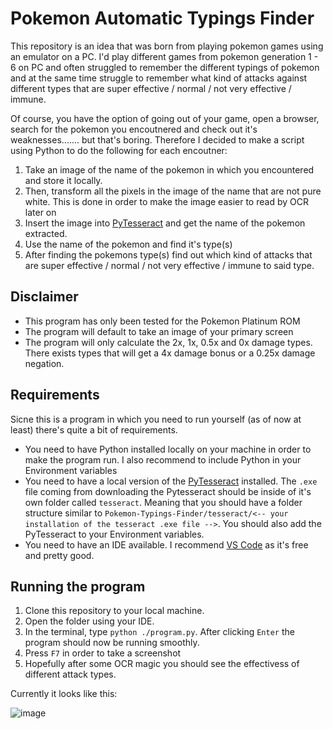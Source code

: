 # Pokemon Automatic Typings Finder

This repository is an idea that was born from playing pokemon games using an emulator on a PC. I'd play different games from pokemon generation 1 - 6 on PC and often struggled to remember the different typings of pokemon and at the same time struggle to remember what kind of attacks against different types that are super effective / normal / not very effective / immune.

Of course, you have the option of going out of your game, open a browser, search for the pokemon you encoutnered and check out it's weaknesses....... but that's boring. Therefore I decided to make a script using Python to do the following for each encoutner:
1. Take an image of the name of the pokemon in which you encountered and store it locally.
2. Then, transform all the pixels in the image of the name that are not pure white. This is done in order to make the image easier to read by OCR later on
3. Insert the image into [PyTesseract](https://pypi.org/project/pytesseract/) and get the name of the pokemon extracted.
4. Use the name of the pokemon and find it's type(s)
5. After finding the pokemons type(s) find out which kind of attacks that are super effective / normal / not very effective / immune to said type.


## Disclaimer
- This program has only been tested for the Pokemon Platinum ROM
- The program will default to take an image of your primary screen
- The program will only calculate the 2x, 1x, 0.5x and 0x damage types. There exists types that will get a 4x damage bonus or a 0.25x damage negation.

## Requirements
Sicne this is a program in which you need to run yourself (as of now at least) there's quite a bit of requirements.
- You need to have Python installed locally on your machine in order to make the program run. I also recommend to include Python in your Environment variables
- You need to have a local version of the [PyTesseract](https://pypi.org/project/pytesseract/) installed. The `.exe` file coming from downloading the Pytesseract should be inside of it's own folder called `tesseract`. Meaning that you should have a folder structure similar to `Pokemon-Typings-Finder/tesseract/<-- your installation of the tesseract .exe file -->`. You should also add the PyTesseract to your Environment variables.
- You need to have an IDE available. I recommend [VS Code](https://code.visualstudio.com/) as it's free and pretty good.


## Running the program
1. Clone this repository to your local machine.
2. Open the folder using your IDE.
3. In the terminal, type `python ./program.py`. After clicking `Enter` the program should now be running smoothly.
4. Press `F7` in order to take a screenshot
5. Hopefully after some OCR magic you should see the effectivess of different attack types.

Currently it looks like this: 

![image](https://github.com/user-attachments/assets/5c74f75f-058d-477b-a0f0-319a7c9a498f)

